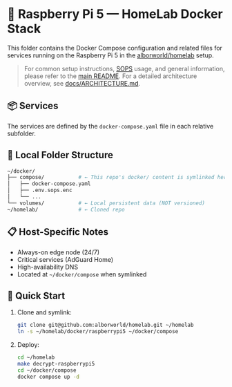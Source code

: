 # 🧪 Raspberry Pi 5 — HomeLab Docker Stack

This folder contains the Docker Compose configuration and related files for services running on the Raspberry Pi 5 in the [alborworld/homelab](https://github.com/alborworld/homelab) setup.

> For common setup instructions, [SOPS](https://github.com/getsops/sops) usage, and general information, please refer to the [main README](../../README.md). For a detailed architecture overview, see [docs/ARCHITECTURE.md](../../docs/ARCHITECTURE.md).

## 📦 Services

The services are defined by the `docker-compose.yaml` file in each relative subfolder.

## 📂 Local Folder Structure

```bash
~/docker/
├── compose/           # ← This repo's docker/ content is symlinked here
│   ├── docker-compose.yaml
│   ├── .env.sops.enc
│   └── ...
└── volumes/           # ← Local persistent data (NOT versioned)
~/homelab/             # ← Cloned repo
```

## 📋 Host-Specific Notes

- Always-on edge node (24/7)
- Critical services (AdGuard Home)
- High-availability DNS
- Located at `~/docker/compose` when symlinked

## 🚀 Quick Start

1. Clone and symlink:
   ```bash
   git clone git@github.com:alborworld/homelab.git ~/homelab
   ln -s ~/homelab/docker/raspberrypi5 ~/docker/compose
   ```

2. Deploy:
   ```bash
   cd ~/homelab
   make decrypt-raspberrypi5
   cd ~/docker/compose
   docker compose up -d
   ```
